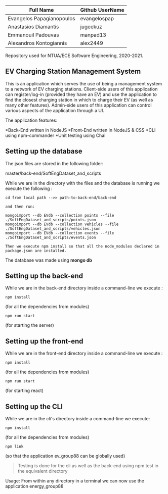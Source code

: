 Full Name	  | Github UserName
------------ | -------------
Evangelos Papagianopoulos	 | evangelospap
Anastasios Diamantis | jugeekuz
Emmanouil Padouvas | manpad13
Alexandros Kontogiannis| 	alex2449

Repository used for NTUA/ECE Software Engineering, 2020-2021.


## EV Charging Station Management System
This is an application which serves the use of being a management system to a network of EV charging stations.
Client-side users of this application can register/log-in (provided they have an EV) and use the application to
find the closest charging station in which to charge their EV (as well as many other features).
Admin-side users of this application can control various aspects of the application through a UI.

The application features:

*Back-End written in NodeJS
*Front-End written in NodeJS & CSS
*CLI using npm-commander
*Unit testing using Chai

## Setting up the database
The json files are stored in the following folder:

master/back-end/SoftEngDataset_and_scripts

While we are in the directory with the files and the database is running we execute the following :

```
cd from local path -->> path-to-back-end/back-end

and then run:

mongoimport --db EVdb --collection points --file ./SoftEngDataset_and_scripts/points.json
mongoimport --db EVdb --collection vehicles --file ./SoftEngDataset_and_scripts/vehicles.json
mongoimport --db EVdb --collection events --file ./SoftEngDataset_and_scripts/events.json

Then we execute npm install so that all the node_modules declared in package.json are installed.
```
The database was made using **mongo db**


## Setting up the back-end
While we are in the back-end directory inside a command-line we execute :
```
npm install
```
(for all the dependencies from modules)
```
npm run start 
```
(for starting the server)

## Setting up the front-end
While we are in the front-end directory inside a command-line we execute :
```
npm install
```
(for all the dependencies from modules)
```
npm run start 
```
(for starting react)


## Setting up the CLI
While we are in the cli's directory inside a command-line we execute:
```
npm install
```
(for all the dependencies from modules)
```
npm link
```
(so that the application ev_group88 can be globally used)

> Testing is done for the cli as well as the back-end using npm test in the equivalent directory

 Usage: From within any directory in a terminal we can now use the application energy_group88
